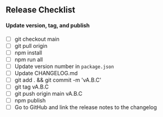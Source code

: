 ## Release Checklist

#### Update version, tag, and publish
- [ ] git checkout main
- [ ] git pull origin
- [ ] npm install
- [ ] npm run all
- [ ] Update version number in `package.json`
- [ ] Update CHANGELOG.md
- [ ] git add . && git commit -m 'vA.B.C'
- [ ] git tag vA.B.C
- [ ] git push origin main vA.B.C
- [ ] npm publish
- [ ] Go to GitHub and link the release notes to the changelog